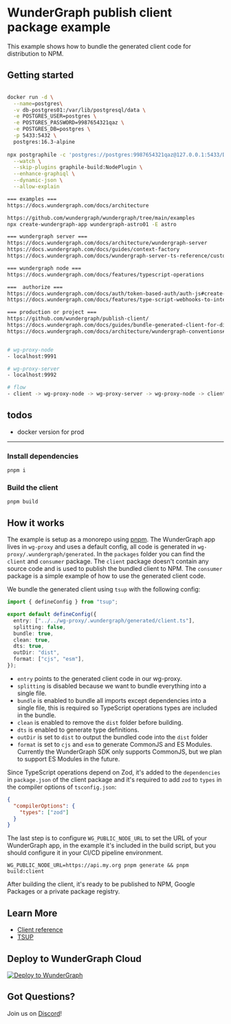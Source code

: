 # WunderGraph publish client package example

This example shows how to bundle the generated client code for distribution to NPM.

## Getting started

```bash

docker run -d \
  --name=postgres\
  -v db-postgres01:/var/lib/postgresql/data \
  -e POSTGRES_USER=postgres \
  -e POSTGRES_PASSWORD=9987654321qaz \
  -e POSTGRES_DB=postgres \
  -p 5433:5432 \
  postgres:16.3-alpine
  
npx postgraphile -c 'postgres://postgres:9987654321qaz@127.0.0.1:5433/DVD' \
  --watch \
  --skip-plugins graphile-build:NodePlugin \
  --enhance-graphiql \
  --dynamic-json \
  --allow-explain

=== examples ===
https://docs.wundergraph.com/docs/architecture

https://github.com/wundergraph/wundergraph/tree/main/examples
npx create-wundergraph-app wundergraph-astro01 -E astro

=== wundergraph server ===
https://docs.wundergraph.com/docs/architecture/wundergraph-server
https://docs.wundergraph.com/docs/guides/context-factory
https://docs.wundergraph.com/docs/wundergraph-server-ts-reference/custom-graphql-servers

=== wundergraph node ===
https://docs.wundergraph.com/docs/features/typescript-operations

===  authorize ===
https://docs.wundergraph.com/docs/auth/token-based-auth/auth-js#create-userinfo-endpoint
https://docs.wundergraph.com/docs/features/type-script-webhooks-to-integrate-third-party-applications

=== production or project ===
https://github.com/wundergraph/publish-client/
https://docs.wundergraph.com/docs/guides/bundle-generated-client-for-distribution
https://docs.wundergraph.com/docs/architecture/wundergraph-conventions#everything-you-need-to-know-about-using-environment-variables

```

```bash

# wg-proxy-node
- localhost:9991

# wg-proxy-server
- localhost:9992

# flow
- client -> wg-proxy-node -> wg-proxy-server -> wg-proxy-node -> client

```

## todos

- docker version for prod

---

### Install dependencies

```shell
pnpm i
```

### Build the client

```shell
pnpm build
```

## How it works

The example is setup as a monorepo using [pnpm](https://pnpm.io/). The WunderGraph app lives in `wg-proxy` and uses a default config, all code is generated in `wg-proxy/.wundergraph/generated`. In the `packages` folder you can find the `client` and `consumer` package. The `client` package doesn't contain any source code and is used to publish the bundled client to NPM. The `consumer` package is a simple example of how to use the generated client code.

We bundle the generated client using `tsup` with the following config:

```ts
import { defineConfig } from "tsup";

export default defineConfig({
  entry: ["../../wg-proxy/.wundergraph/generated/client.ts"],
  splitting: false,
  bundle: true,
  clean: true,
  dts: true,
  outDir: "dist",
  format: ["cjs", "esm"],
});
```

- `entry` points to the generated client code in our wg-proxy.
- `splitting` is disabled because we want to bundle everything into a single file.
- `bundle` is enabled to bundle all imports except dependencies into a single file, this is required so TypeScript operations types are included in the bundle.
- `clean` is enabled to remove the `dist` folder before building.
- `dts` is enabled to generate type definitions.
- `outDir` is set to `dist` to output the bundled code into the `dist` folder
- `format` is set to `cjs` and `esm` to generate CommonJS and ES Modules. Currently the WunderGraph SDK only supports CommonJS, but we plan to support ES Modules in the future.

Since TypeScript operations depend on Zod, it's added to the `dependencies` in `package.json` of the client package and it's required to add `zod` to `types` in the compiler options of `tsconfig.json`:

```json
{
  "compilerOptions": {
    "types": ["zod"]
  }
}
```

The last step is to configure `WG_PUBLIC_NODE_URL` to set the URL of your WunderGraph app, in the example it's included in the build script, but you should configure it in your CI/CD pipeline environment.

```shell
WG_PUBLIC_NODE_URL=https://api.my.org pnpm generate && pnpm build:client
```

After building the client, it's ready to be published to NPM, Google Packages or a private package registry.

## Learn More

- [Client reference](https://docs.wundergraph.com/docs/clients-reference/typescript-client)
- [TSUP](https://tsup.egoist.dev/)

## Deploy to WunderGraph Cloud

[![Deploy to WunderGraph](https://wundergraph.com/button)](https://cloud.wundergraph.com/new/clone?templateName=simple)

## Got Questions?

Join us on [Discord](https://wundergraph.com/discord)!
